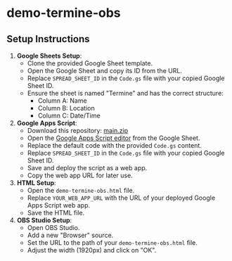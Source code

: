 # demo-termine-obs

## Setup Instructions
1. **Google Sheets Setup**:
   - Clone the provided Google Sheet template.
   - Open the Google Sheet and copy its ID from the URL.
   - Replace `SPREAD_SHEET_ID` in the `Code.gs` file with your copied Google Sheet ID.
   - Ensure the sheet is named "Termine" and has the correct structure:
     - Column A: Name
     - Column B: Location
     - Column C: Date/Time
2. **Google Apps Script**:
   - Download this repository: [main.zip]( https://github.com/prpcodes/demo-termine-obs/archive/refs/heads/main.zip)
   - Open the [Google Apps Script editor](https://script.google.com/home/projects/create) from the Google Sheet.
   - Replace the default code with the provided `Code.gs` content.
   - Replace `SPREAD_SHEET_ID` in the `Code.gs` file with your copied Google Sheet ID.
   - Save and deploy the script as a web app.
   - Copy the web app URL for later use.
3. **HTML Setup**:
   - Open the `demo-termine-obs.html` file.
   - Replace `YOUR_WEB_APP_URL` with the URL of your deployed Google Apps Script web app.   
   - Save the HTML file.
4. **OBS Studio Setup**:
   - Open OBS Studio.
   - Add a new "Browser" source.
   - Set the URL to the path of your `demo-termine-obs.html` file.
   - Adjust the width (1920px) and click on "OK".